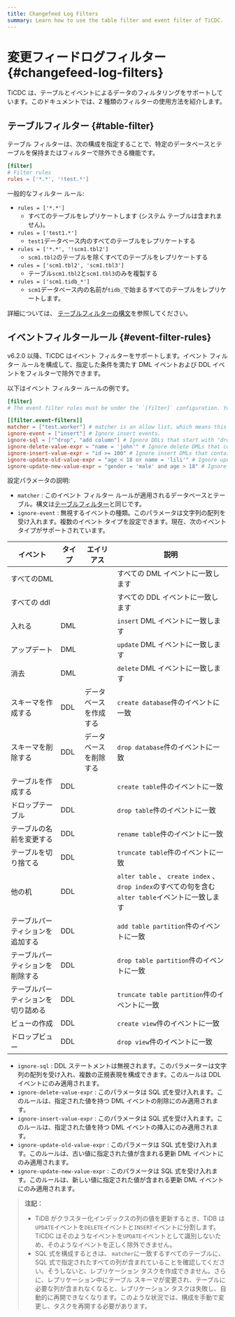 ```yaml
---
title: Changefeed Log Filters
summary: Learn how to use the table filter and event filter of TiCDC.
---
```


# 変更フィードログフィルター {#changefeed-log-filters}

TiCDC は、テーブルとイベントによるデータのフィルタリングをサポートしています。このドキュメントでは、2 種類のフィルターの使用方法を紹介します。

## テーブルフィルター {#table-filter}

テーブル フィルターは、次の構成を指定することで、特定のデータベースとテーブルを保持またはフィルターで除外できる機能です。

```toml
[filter]
# Filter rules
rules = ['*.*', '!test.*']
```

一般的なフィルター ルール:

-   `rules = ['*.*']`
    -   すべてのテーブルをレプリケートします (システム テーブルは含まれません)。
-   `rules = ['test1.*']`
    -   `test1`データベース内のすべてのテーブルをレプリケートする
-   `rules = ['*.*', '!scm1.tbl2']`
    -   `scm1.tbl2`のテーブルを除くすべてのテーブルをレプリケートする
-   `rules = ['scm1.tbl2', 'scm1.tbl3']`
    -   テーブル`scm1.tbl2`と`scm1.tbl3`のみを複製する
-   `rules = ['scm1.tidb_*']`
    -   `scm1`データベース内の名前が`tidb_`で始まるすべてのテーブルをレプリケートします。

詳細については、 [テーブルフィルターの構文](/table-filter.md#syntax)を参照してください。

## イベントフィルタールール {#event-filter-rules}

v6.2.0 以降、TiCDC はイベント フィルターをサポートします。イベント フィルター ルールを構成して、指定した条件を満たす DML イベントおよび DDL イベントをフィルターで除外できます。

以下はイベント フィルター ルールの例です。

```toml
[filter]
# The event filter rules must be under the `[filter]` configuration. You can configure multiple event filters at the same time.

[[filter.event-filters]]
matcher = ["test.worker"] # matcher is an allow list, which means this rule only applies to the worker table in the test database.
ignore-event = ["insert"] # Ignore insert events.
ignore-sql = ["^drop", "add column"] # Ignore DDLs that start with "drop" or contain "add column".
ignore-delete-value-expr = "name = 'john'" # Ignore delete DMLs that contain the condition "name = 'john'".
ignore-insert-value-expr = "id >= 100" # Ignore insert DMLs that contain the condition "id >= 100".
ignore-update-old-value-expr = "age < 18 or name = 'lili'" # Ignore update DMLs whose old value contains "age < 18" or "name = 'lili'".
ignore-update-new-value-expr = "gender = 'male' and age > 18" # Ignore update DMLs whose new value contains "gender = 'male'" and "age > 18".
```

設定パラメータの説明:

-   `matcher` : このイベント フィルター ルールが適用されるデータベースとテーブル。構文は[テーブルフィルター](/table-filter.md)と同じです。
-   `ignore-event` : 無視するイベントの種類。このパラメータは文字列の配列を受け入れます。複数のイベント タイプを設定できます。現在、次のイベント タイプがサポートされています。

| イベント              | タイプ | エイリアス       | 説明                                                                            |
| ----------------- | --- | ----------- | ----------------------------------------------------------------------------- |
| すべてのDML           |     |             | すべての DML イベントに一致します                                                           |
| すべての ddl          |     |             | すべての DDL イベントに一致します                                                           |
| 入れる               | DML |             | `insert` DML イベントに一致します                                                       |
| アップデート            | DML |             | `update` DML イベントに一致します                                                       |
| 消去                | DML |             | `delete` DML イベントに一致します                                                       |
| スキーマを作成する         | DDL | データベースを作成する | `create database`件のイベントに一致                                                    |
| スキーマを削除する         | DDL | データベースを削除する | `drop database`件のイベントに一致                                                      |
| テーブルを作成する         | DDL |             | `create table`件のイベントに一致                                                       |
| ドロップテーブル          | DDL |             | `drop table`件のイベントに一致                                                         |
| テーブルの名前を変更する      | DDL |             | `rename table`件のイベントに一致                                                       |
| テーブルを切り捨てる        | DDL |             | `truncate table`件のイベントに一致                                                     |
| 他の机               | DDL |             | `alter table` 、 `create index` 、 `drop index`のすべての句を含む`alter table`イベントに一致します |
| テーブルパーティションを追加する  | DDL |             | `add table partition`件のイベントに一致                                                |
| テーブルパーティションを削除する  | DDL |             | `drop table partition`件のイベントに一致                                               |
| テーブルパーティションを切り詰める | DDL |             | `truncate table partition`件のイベントに一致                                           |
| ビューの作成            | DDL |             | `create view`件のイベントに一致                                                        |
| ドロップビュー           | DDL |             | `drop view`件のイベントに一致                                                          |

-   `ignore-sql` : DDL ステートメントは無視されます。このパラメーターは文字列の配列を受け入れ、複数の正規表現を構成できます。このルールは DDL イベントにのみ適用されます。
-   `ignore-delete-value-expr` : このパラメータは SQL 式を受け入れます。このルールは、指定された値を持つ DML イベントの削除にのみ適用されます。
-   `ignore-insert-value-expr` : このパラメータは SQL 式を受け入れます。このルールは、指定された値を持つ DML イベントの挿入にのみ適用されます。
-   `ignore-update-old-value-expr` : このパラメータは SQL 式を受け入れます。このルールは、古い値に指定された値が含まれる更新 DML イベントにのみ適用されます。
-   `ignore-update-new-value-expr` : このパラメータは SQL 式を受け入れます。このルールは、新しい値に指定された値が含まれる更新 DML イベントにのみ適用されます。

> **注記：**
>
> -   TiDB がクラスター化インデックスの列の値を更新するとき、TiDB は`UPDATE`イベントを`DELETE`イベントと`INSERT`イベントに分割します。 TiCDC はそのようなイベントを`UPDATE`イベントとして識別しないため、そのようなイベントを正しく除外できません。
> -   SQL 式を構成するときは、 `matcher`に一致するすべてのテーブルに、SQL 式で指定されたすべての列が含まれていることを確認してください。そうしないと、レプリケーション タスクを作成できません。さらに、レプリケーション中にテーブル スキーマが変更され、テーブルに必要な列が含まれなくなると、レプリケーション タスクは失敗し、自動的に再開できなくなります。このような状況では、構成を手動で変更し、タスクを再開する必要があります。
